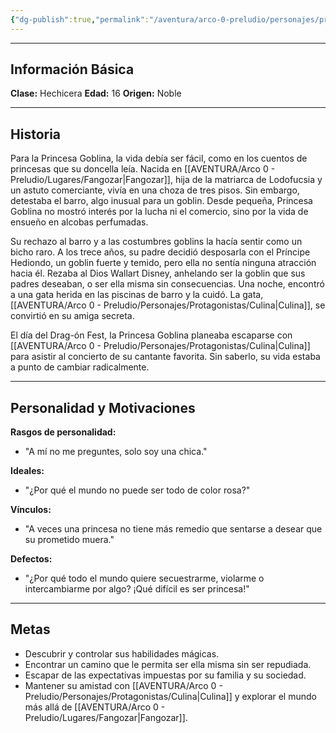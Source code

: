 ```yaml
---
{"dg-publish":true,"permalink":"/aventura/arco-0-preludio/personajes/protagonistas/princesa-goblina/","dgPassFrontmatter":true,"noteIcon":""}
---
```


***
## Información Básica
**Clase:** Hechicera 
**Edad:** 16 
**Origen:** Noble

***
## Historia
Para la Princesa Goblina, la vida debía ser fácil, como en los cuentos de princesas que su doncella leía. Nacida en [[AVENTURA/Arco 0 - Preludio/Lugares/Fangozar\|Fangozar]], hija de la matriarca de Lodofucsia y un astuto comerciante, vivía en una choza de tres pisos. Sin embargo, detestaba el barro, algo inusual para un goblin. Desde pequeña, Princesa Goblina no mostró interés por la lucha ni el comercio, sino por la vida de ensueño en alcobas perfumadas.

Su rechazo al barro y a las costumbres goblins la hacía sentir como un bicho raro. A los trece años, su padre decidió desposarla con el Príncipe Hediondo, un goblin fuerte y temido, pero ella no sentía ninguna atracción hacia él. Rezaba al Dios Wallart Disney, anhelando ser la goblin que sus padres deseaban, o ser ella misma sin consecuencias. Una noche, encontró a una gata herida en las piscinas de barro y la cuidó. La gata, [[AVENTURA/Arco 0 - Preludio/Personajes/Protagonistas/Culina\|Culina]], se convirtió en su amiga secreta.

El día del Drag-ón Fest, la Princesa Goblina planeaba escaparse con [[AVENTURA/Arco 0 - Preludio/Personajes/Protagonistas/Culina\|Culina]] para asistir al concierto de su cantante favorita. Sin saberlo, su vida estaba a punto de cambiar radicalmente.

***
## Personalidad y Motivaciones

**Rasgos de personalidad:**
- "A mí no me preguntes, solo soy una chica."

**Ideales:**
- "¿Por qué el mundo no puede ser todo de color rosa?"

**Vínculos:**
- "A veces una princesa no tiene más remedio que sentarse a desear que su prometido muera."

**Defectos:**
- "¿Por qué todo el mundo quiere secuestrarme, violarme o intercambiarme por algo? ¡Qué difícil es ser princesa!"

***
## Metas
- Descubrir y controlar sus habilidades mágicas.
- Encontrar un camino que le permita ser ella misma sin ser repudiada.
- Escapar de las expectativas impuestas por su familia y su sociedad.
- Mantener su amistad con [[AVENTURA/Arco 0 - Preludio/Personajes/Protagonistas/Culina\|Culina]] y explorar el mundo más allá de [[AVENTURA/Arco 0 - Preludio/Lugares/Fangozar\|Fangozar]].

